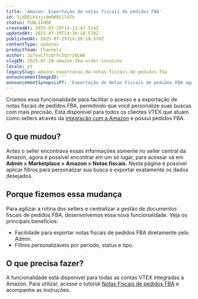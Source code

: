 ```yaml
---
title: 'Amazon: Exportação de notas fiscais de pedidos FBA'
id: 5jdDELkXzjcAmOK8LllU7k
status: PUBLISHED
createdAt: 2025-07-29T14:11:47.514Z
updatedAt: 2025-07-29T14:36:10.570Z
publishedAt: 2025-07-29T14:36:10.570Z
contentType: updates
productTeam: Channels
author: 2p7evLfTcDrhc5qtrzbLWD
slugEN: 2025-07-29-amazon-fba-order-invoices
locale: pt
legacySlug: amazon-exportacao-de-notas-fiscais-de-pedidos-fba
announcementImageID: ''
announcementSynopsisPT: 'Exportação de Notas Fiscais de pedidos FBA agora disponível no Admin VTEX.'
---
```


Criamos essa funcionalidade para facilitar o acesso e a exportação de notas fiscais de pedidos FBA, permitindo que você personalize suas buscas com mais precisão. Está disponível para todos os clientes VTEX que atuam como sellers através da [integração com a Amazon](/pt/tracks/configurar-integracao-com-a-amazon--6sgd4Pagy3wNsWKBvmIFrP/5sYA9MlRo92jJIxKF1MTXb) e possui pedidos FBA.  

## O que mudou?

Antes o seller encontrava essas informações somente no seller central da Amazon, agora é possível encontrar em um só lugar, para acessar vá em **Admin > Marketplace > Amazon > Notas fiscais.** Nesta página é possível aplicar filtros para personalizar sua busca e  exportar exatamente os dados desejados.  

## Porque fizemos essa mudança

Para agilizar a rotina dos sellers e centralizar a gestão de documentos fiscais de pedidos FBA, desenvolvemos essa nova funcionalidade. Veja os principais benefícios:  

- Facilidade para exportar notas fiscais de pedidos FBA diretamente pelo Admin.  
- Filtros personalizáveis por período, status e tipo.  

## O que precisa fazer?

A funcionalidade está disponível para todas as contas VTEX integradas à Amazon. Para utilizar, acesse o tutorial [Notas Fiscais de pedidos FBA](/pt/tutorial/notas-fiscais-de-pedidos-fba--5ok71vWueJ22JhXo1egx2y) e acompanhe as instruções.

